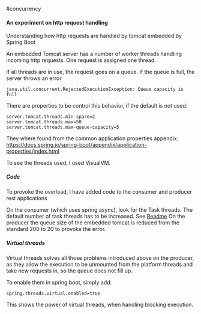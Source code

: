 #concurrency 
#### An experiment on http request handling

Understanding how http requests are handled by tomcat embedded by Spring Boot

An embedded Tomcat server has a number of worker threads handling incoming http requests. One request is assigned one thread.

If all threads are in use, the request goes on a queue. If the queue is full, the server throws an error

```
java.util.concurrent.RejectedExecutionException: Queue capacity is full
```

There are properties to be control this behavior, if the default is not used:
```
server.tomcat.threads.min-spare=2  
server.tomcat.threads.max=50  
server.tomcat.threads.max-queue-capacity=5
```

They where found from the common application properties appendix:
https://docs.spring.io/spring-boot/appendix/application-properties/index.html

To see the threads used, I used VisualVM.

##### Code
To provoke the overload, I have added code to the consumer and producer rest applications

On the consumer (which uses spring async), look for the Task threads. The default number of task threads has to be increased. See [Readme](../../../javacode/rest/basic-rest-app/README.md)
On the producer the queue size of the embedded tomcat is reduced from the standard 200 to 20 to provoke the error.

##### Virtual threads

Virtual threads solves all those problems introduced above on the producer, as they allow the execution to be unmounted from the platform threads and
take new requests in, so the queue does not fill up.

To enable them in spring boot, simply add:
```
spring.threads.virtual.enabled=true
```

This shows the power of virtual threads, when handling blocking execution.